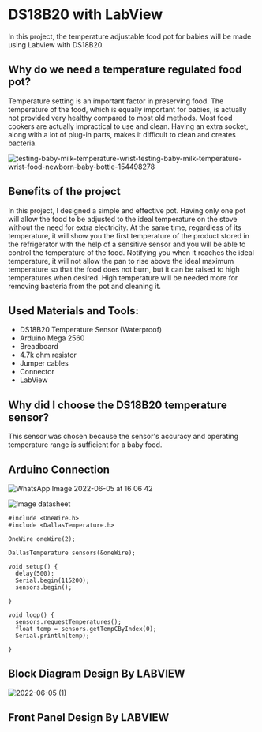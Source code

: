 # DS18B20 with LabView

In this project, the temperature adjustable food pot for babies will be made using Labview with DS18B20.

## Why do we need a temperature regulated food pot?
Temperature setting is an important factor in preserving food. The temperature of the food, which is equally important for babies, is actually not provided very healthy compared to most old methods. Most food cookers are actually impractical to use and clean. Having an extra socket, along with a lot of plug-in parts, makes it difficult to clean and creates bacteria.

![testing-baby-milk-temperature-wrist-testing-baby-milk-temperature-wrist-food-newborn-baby-bottle-154498278](https://user-images.githubusercontent.com/79100777/172056586-54919c25-5f1d-4877-9f76-9b940769b27e.jpg)



## Benefits of the project

In this project, I designed a simple and effective pot. Having only one pot will allow the food to be adjusted to the ideal temperature on the stove without the need for extra electricity. At the same time, regardless of its temperature, it will show you the first temperature of the product stored in the refrigerator with the help of a sensitive sensor and you will be able to control the temperature of the food. Notifying you when it reaches the ideal temperature, it will not allow the pan to rise above the ideal maximum temperature so that the food does not burn, but it can be raised to high temperatures when desired. High temperature will be needed more for removing bacteria from the pot and cleaning it.

## Used Materials and Tools:

- DS18B20 Temperature Sensor (Waterproof)
- Arduino Mega 2560
- Breadboard
- 4.7k ohm resistor
- Jumper cables
- Connector
- LabView

## Why did I choose the DS18B20 temperature sensor?

This sensor was chosen because the sensor's accuracy and operating temperature range is sufficient for a baby food.


## Arduino Connection

![WhatsApp Image 2022-06-05 at 16 06 42](https://user-images.githubusercontent.com/79100777/172051889-5243db91-e275-4a67-8cbc-2fb07a623303.jpeg)

![Image datasheet](https://fluxworkshop.info/images/blog/lets_workshop_BIAA100074_DS18b20%20Temperature%20Probe_UNO%20Wiring%20Example_Fritzing%20Project_bb.png)

```arduino
#include <OneWire.h>
#include <DallasTemperature.h>

OneWire oneWire(2);

DallasTemperature sensors(&oneWire);

void setup() {
  delay(500);
  Serial.begin(115200);
  sensors.begin();
  
}

void loop() {
  sensors.requestTemperatures();
  float temp = sensors.getTempCByIndex(0);
  Serial.println(temp);
  
}
```
## Block Diagram Design By LABVIEW

![2022-06-05 (1)](https://user-images.githubusercontent.com/79100777/172053875-7be670e0-4203-4668-94df-baec7b901bd8.png)

## Front Panel Design By LABVIEW

